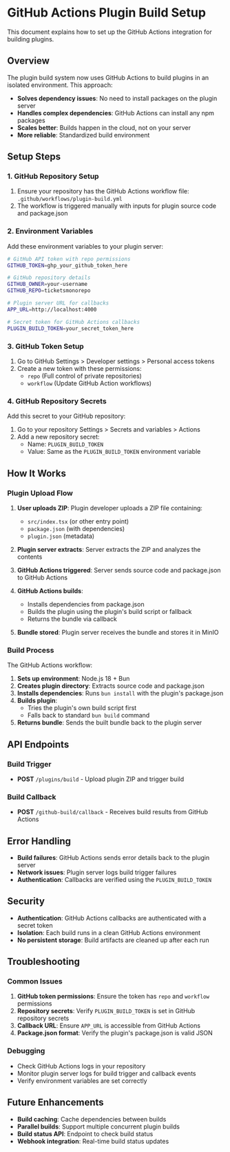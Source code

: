 # GitHub Actions Plugin Build Setup

This document explains how to set up the GitHub Actions integration for building plugins.

## Overview

The plugin build system now uses GitHub Actions to build plugins in an isolated environment. This approach:

- **Solves dependency issues**: No need to install packages on the plugin server
- **Handles complex dependencies**: GitHub Actions can install any npm packages
- **Scales better**: Builds happen in the cloud, not on your server
- **More reliable**: Standardized build environment

## Setup Steps

### 1. GitHub Repository Setup

1. Ensure your repository has the GitHub Actions workflow file: `.github/workflows/plugin-build.yml`
2. The workflow is triggered manually with inputs for plugin source code and package.json

### 2. Environment Variables

Add these environment variables to your plugin server:

```bash
# GitHub API token with repo permissions
GITHUB_TOKEN=ghp_your_github_token_here

# GitHub repository details
GITHUB_OWNER=your-username
GITHUB_REPO=ticketsmonorepo

# Plugin server URL for callbacks
APP_URL=http://localhost:4000

# Secret token for GitHub Actions callbacks
PLUGIN_BUILD_TOKEN=your_secret_token_here
```

### 3. GitHub Token Setup

1. Go to GitHub Settings > Developer settings > Personal access tokens
2. Create a new token with these permissions:
   - `repo` (Full control of private repositories)
   - `workflow` (Update GitHub Action workflows)

### 4. GitHub Repository Secrets

Add this secret to your GitHub repository:

1. Go to your repository Settings > Secrets and variables > Actions
2. Add a new repository secret:
   - Name: `PLUGIN_BUILD_TOKEN`
   - Value: Same as the `PLUGIN_BUILD_TOKEN` environment variable

## How It Works

### Plugin Upload Flow

1. **User uploads ZIP**: Plugin developer uploads a ZIP file containing:
   - `src/index.tsx` (or other entry point)
   - `package.json` (with dependencies)
   - `plugin.json` (metadata)

2. **Plugin server extracts**: Server extracts the ZIP and analyzes the contents

3. **GitHub Actions triggered**: Server sends source code and package.json to GitHub Actions

4. **GitHub Actions builds**: 
   - Installs dependencies from package.json
   - Builds the plugin using the plugin's build script or fallback
   - Returns the bundle via callback

5. **Bundle stored**: Plugin server receives the bundle and stores it in MinIO

### Build Process

The GitHub Actions workflow:

1. **Sets up environment**: Node.js 18 + Bun
2. **Creates plugin directory**: Extracts source code and package.json
3. **Installs dependencies**: Runs `bun install` with the plugin's package.json
4. **Builds plugin**: 
   - Tries the plugin's own build script first
   - Falls back to standard `bun build` command
5. **Returns bundle**: Sends the built bundle back to the plugin server

## API Endpoints

### Build Trigger
- **POST** `/plugins/build` - Upload plugin ZIP and trigger build

### Build Callback
- **POST** `/github-build/callback` - Receives build results from GitHub Actions

## Error Handling

- **Build failures**: GitHub Actions sends error details back to the plugin server
- **Network issues**: Plugin server logs build trigger failures
- **Authentication**: Callbacks are verified using the `PLUGIN_BUILD_TOKEN`

## Security

- **Authentication**: GitHub Actions callbacks are authenticated with a secret token
- **Isolation**: Each build runs in a clean GitHub Actions environment
- **No persistent storage**: Build artifacts are cleaned up after each run

## Troubleshooting

### Common Issues

1. **GitHub token permissions**: Ensure the token has `repo` and `workflow` permissions
2. **Repository secrets**: Verify `PLUGIN_BUILD_TOKEN` is set in GitHub repository secrets
3. **Callback URL**: Ensure `APP_URL` is accessible from GitHub Actions
4. **Package.json format**: Verify the plugin's package.json is valid JSON

### Debugging

- Check GitHub Actions logs in your repository
- Monitor plugin server logs for build trigger and callback events
- Verify environment variables are set correctly

## Future Enhancements

- **Build caching**: Cache dependencies between builds
- **Parallel builds**: Support multiple concurrent plugin builds
- **Build status API**: Endpoint to check build status
- **Webhook integration**: Real-time build status updates 